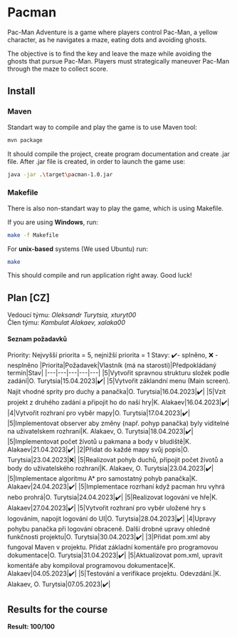 # Pacman

Pac-Man Adventure is a game where players control Pac-Man, 
a yellow character, as he navigates a maze, eating dots and avoiding ghosts. 

The objective is to find the key and leave the maze while avoiding the ghosts that pursue Pac-Man. 
Players must strategically maneuver Pac-Man through the maze to collect score.

## Install

### Maven
Standart way to compile and play the game is to use Maven tool:
```bash
mvn package
```

It should compile the project, create program documentation and create .jar file.
After .jar file is created, in order to launch the game use:

```bash
java -jar .\target\pacman-1.0.jar
```

### Makefile

There is also non-standart way to play the game, which is using Makefile.

If you are using **Windows**, run:

```bash
make -f Makefile
```

For **unix-based** systems (We used Ubuntu) run:

```bash
make
```

This should compile and run application right away. Good luck!

## Plan [CZ]

Vedoucí týmu: *Oleksandr Turytsia, xturyt00*<br/>
Člen týmu: *Kambulat Alakaev, xalaka00*<br/>

#### Seznam požadavků
Priority: Nejvyšší priorita = 5, nejnižší priorita = 1
Stavy: ✔️- splněno, ❌ - nesplněno
|Priorita|Požadavek|Vlastník (má na starosti)|Předpokládaný termín|Stav|
|---|---|---|---|---|
|5|Vytvořit spravnou strukturu složek podle zadání|O. Turytsia|15.04.2023|✔️|
|5|Vytvořit záklandní menu (Main screen). Najit vhodné sprity pro duchy a panačka|O. Turytsia|16.04.2023|✔️|
|5|Vzít projekt z druhého zadání a připojit ho do naší hry|K. Alakaev|16.04.2023|✔️|
|4|Vytvořit rozhraní pro vyběr mapy|O. Turytsia|17.04.2023|✔️|
|5|Implementovat observer aby změny (např. pohyp panačka) byly viditelné na uživatelskem rozhraní|K. Alakaev, O. Turytsia|18.04.2023|✔️|
|5|Implementovat počet žívotů u pakmana a body v bludiště|K. Alakaev|21.04.2023|✔️|
|2|Přidat do každé mapy svůj popis|O. Turytsia|23.04.2023|❌|
|5|Realizovat pohyb duchů, připojit počet životů a body do uživatelského rozhraní|K. Alakaev, O. Turytsia|23.04.2023|✔️|
|5|Implementace algoritmu A* pro samostatný pohyb panačka|K. Alakaev|24.04.2023|✔️|
|5|Implementace rozrhaní když pacman hru vyhrá nebo prohrá|O. Turytsia|24.04.2023|✔️|
|5|Realizovat logování ve hře|K. Alakaev|27.04.2023|✔️|
|5|Vytvořit rozhraní pro vyběr uložené hry s logováním, napojit logování do UI|O. Turytsia|28.04.2023|✔️|
|4|Upravy pohybu panačka při logování obraceně. Další drobné upravy ohledně funkčnosti projektu|O. Turytsia|30.04.2023|✔️|
|3|Přidat pom.xml aby fungoval Maven v projektu. Přidat základní komentáře pro programovou dokumentace|O. Turytsia|31.04.2023|✔️|
|5|Aktualizovat pom.xml, upravit komentáře aby kompiloval programovou dokumentace|K. Alakaev|04.05.2023|✔️|
|5|Testování a verifikace projektu. Odevzdání.|K. Alakaev, O. Turytsia|07.05.2023|✔️|

## Results for the course
**Result: 100/100**
